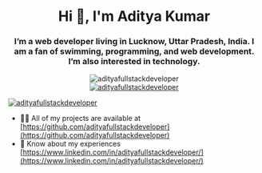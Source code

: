 <h1 align="center">Hi 👋, I'm Aditya Kumar</h1>
<h3 align="center">I’m a web developer living in Lucknow, Uttar Pradesh, India. I am a fan of swimming, programming, and web development. I’m also interested in technology.</h3>
<p align="center"> 
  <img src="https://komarev.com/ghpvc/?username=adityafullstackdeveloper&label=Profile%20views&color=0e75b6&style=flat" alt="adityafullstackdeveloper" />
  <br/>
   <a href="https://twitter.com/adityawebdevelo" target="blank">
    <img src="https://img.shields.io/twitter/follow/adityawebdevelo?logo=twitter&style=for-the-badge" alt="adityafullstackdeveloper" />
   </a>
</p>
<p align="left"> 
  <a href="https://github.com/ryo-ma/github-profile-trophy">
    <img src="https://github-profile-trophy.vercel.app/?username=adityafullstackdeveloper" alt="adityafullstackdeveloper" />
  </a> 
</p>

- 👨‍💻 All of my projects are available at [https://github.com/adityafullstackdeveloper](https://github.com/adityafullstackdeveloper)
- 📄 Know about my experiences [https://www.linkedin.com/in/adityafullstackdeveloper/](https://www.linkedin.com/in/adityafullstackdeveloper/)



 
